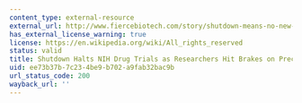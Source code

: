 ```yaml
---
content_type: external-resource
external_url: http://www.fiercebiotech.com/story/shutdown-means-no-new-nih-trials-halted-preclinical-research/2013-10-03
has_external_license_warning: true
license: https://en.wikipedia.org/wiki/All_rights_reserved
status: valid
title: Shutdown Halts NIH Drug Trials as Researchers Hit Brakes on Preclinical Research
uid: ee73b37b-7c23-4be9-b702-a9fab32bac9b
url_status_code: 200
wayback_url: ''
---
```

